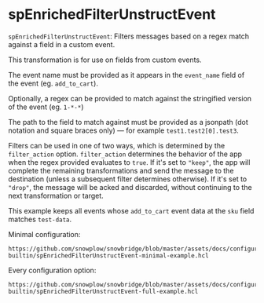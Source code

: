 # spEnrichedFilterUnstructEvent

`spEnrichedFilterUnstructEvent`: Filters messages based on a regex match against a field in a custom event.

This transformation is for use on fields from custom events.

The event name must be provided as it appears in the `event_name` field of the event (eg. `add_to_cart`). 

Optionally, a regex can be provided to match against the stringified version of the event (eg. `1-*-*`)

The path to the field to match against must be provided as a jsonpath (dot notation and square braces only) — for example `test1.test2[0].test3`.

Filters can be used in one of two ways, which is determined by the `filter_action` option. `filter_action` determines the behavior of the app when the regex provided evaluates to `true`. If it's set to `"keep"`, the app will complete the remaining transformations and send the message to the destination (unless a subsequent filter determines otherwise). If it's set to `"drop"`, the message will be acked and discarded, without continuing to the next transformation or target.

This example keeps all events whose `add_to_cart` event data at the `sku` field matches `test-data`.

Minimal configuration:

```hcl reference
https://github.com/snowplow/snowbridge/blob/master/assets/docs/configuration/transformations/snowplow-builtin/spEnrichedFilterUnstructEvent-minimal-example.hcl
```

Every configuration option:

```hcl reference
https://github.com/snowplow/snowbridge/blob/master/assets/docs/configuration/transformations/snowplow-builtin/spEnrichedFilterUnstructEvent-full-example.hcl
```
